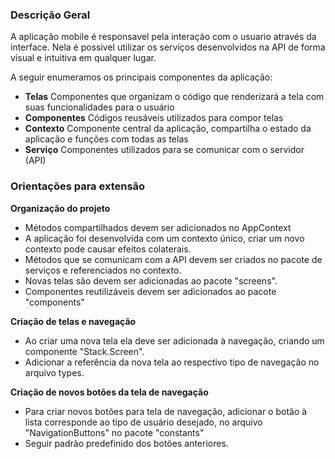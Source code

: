 
### Descrição Geral

A aplicação mobile é responsavel pela interação com o usuario através da interface. Nela é possivel utilizar os serviços desenvolvidos na API de forma visual e intuitiva em qualquer lugar.

A seguir enumeramos os principais componentes da aplicação:
- **Telas**
  Componentes que organizam o código que renderizará a tela com suas funcionalidades para o usuário
- **Componentes**
  Códigos reusáveis utilizados para compor telas
- **Contexto**
  Componente central da aplicação, compartilha o estado da aplicação e funções com todas as telas
- **Serviço**
  Componentes utilizados para se comunicar com o servidor (API)

### Orientações para extensão

**Organização do projeto**
- Métodos compartilhados devem ser adicionados no AppContext
- A aplicação foi desenvolvida com um contexto único, criar um novo contexto pode causar efeitos colaterais.
- Métodos que se comunicam com a API devem ser criados no pacote de serviços e referenciados no contexto.
- Novas telas são devem ser adicionadas ao pacote "screens".
- Componentes reutilizáveis devem ser adicionados ao pacote "components"

**Criação de telas e navegação**
- Ao criar uma nova tela ela deve ser adicionada à navegação, criando um componente "Stack.Screen".
- Adicionar a referência da nova tela ao respectivo tipo de navegação no arquivo types.
  
**Criação de novos botões da tela de navegação**
- Para criar novos botões para tela de navegação, adicionar o botão à lista corresponde ao tipo de usuário desejado, no arquivo "NavigationButtons" no pacote "constants"
- Seguir padrão predefinido dos botões anteriores.
